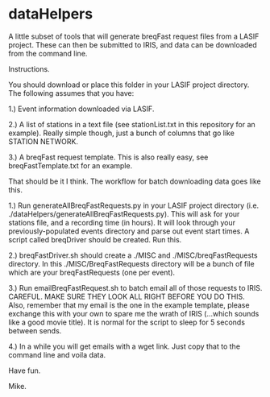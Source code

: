 dataHelpers
===========

A little subset of tools that will generate breqFast request files from a LASIF project. These can then be submitted to IRIS, and data can be downloaded from the command line.

Instructions.

You should download or place this folder in your LASIF project directory. The following assumes that you have:
  
  1.) Event information downloaded via LASIF.
  
  2.) A list of stations in a text file (see stationList.txt in this repository for an example). Really simple though, just a bunch of columns that go like STATION NETWORK.
  
  3.) A breqFast request template. This is also really easy, see breqFastTemplate.txt for an example.

That should be it I think. The workflow for batch downloading data goes like this.

  1.) Run generateAllBreqFastRequests.py in your LASIF project directory (i.e. ./dataHelpers/generateAllBreqFastRequests.py). This will ask for your stations file, and a recording time (in hours). It will look through your previously-populated events directory and parse out event start times. A script called breqDriver should be created. Run this.

  2.) breqFastDriver.sh should create a ./MISC and ./MISC/breqFastRequests directory. In this ./MISC/BreqFastRequests directory will be a bunch of file which are your breqFastRequests (one per event).

  3.) Run emailBreqFastRequest.sh to batch email all of those requests to IRIS. CAREFUL. MAKE SURE THEY LOOK ALL RIGHT BEFORE YOU DO THIS. Also, remember that my email is the one in the example template, please exchange this with your own to spare me the wrath of IRIS (...which sounds like a good movie title). It is normal for the script to sleep for 5 seconds between sends.

  4.) In a while you will get emails with a wget link. Just copy that to the command line and voila data.

Have fun.

Mike.
